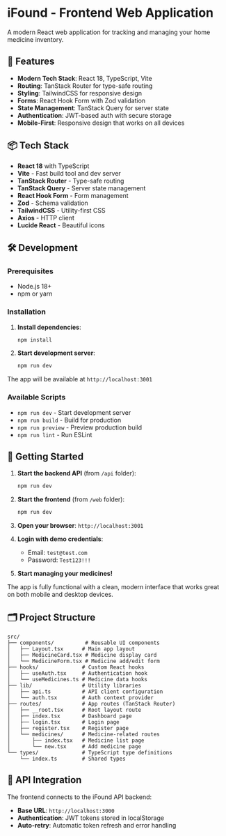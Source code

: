# iFound - Frontend Web Application

A modern React web application for tracking and managing your home medicine inventory.

## 🚀 Features

- **Modern Tech Stack**: React 18, TypeScript, Vite
- **Routing**: TanStack Router for type-safe routing
- **Styling**: TailwindCSS for responsive design
- **Forms**: React Hook Form with Zod validation
- **State Management**: TanStack Query for server state
- **Authentication**: JWT-based auth with secure storage
- **Mobile-First**: Responsive design that works on all devices

## 📦 Tech Stack

- **React 18** with TypeScript
- **Vite** - Fast build tool and dev server
- **TanStack Router** - Type-safe routing
- **TanStack Query** - Server state management
- **React Hook Form** - Form management
- **Zod** - Schema validation
- **TailwindCSS** - Utility-first CSS
- **Axios** - HTTP client
- **Lucide React** - Beautiful icons

## 🛠️ Development

### Prerequisites

- Node.js 18+
- npm or yarn

### Installation

1. **Install dependencies**:

   ```bash
   npm install
   ```

2. **Start development server**:
   ```bash
   npm run dev
   ```

The app will be available at `http://localhost:3001`

### Available Scripts

- `npm run dev` - Start development server
- `npm run build` - Build for production
- `npm run preview` - Preview production build
- `npm run lint` - Run ESLint

## 🎯 Getting Started

1. **Start the backend API** (from `/api` folder):

   ```bash
   npm run dev
   ```

2. **Start the frontend** (from `/web` folder):

   ```bash
   npm run dev
   ```

3. **Open your browser**: `http://localhost:3001`

4. **Login with demo credentials**:
   - Email: `test@test.com`
   - Password: `Test123!!!`

5. **Start managing your medicines!**

The app is fully functional with a clean, modern interface that works great on both mobile and desktop devices.

## 🗂️ Project Structure

```
src/
├── components/          # Reusable UI components
│   ├── Layout.tsx      # Main app layout
│   ├── MedicineCard.tsx # Medicine display card
│   └── MedicineForm.tsx # Medicine add/edit form
├── hooks/              # Custom React hooks
│   ├── useAuth.tsx     # Authentication hook
│   └── useMedicines.ts # Medicine data hooks
├── lib/                # Utility libraries
│   ├── api.ts          # API client configuration
│   └── auth.tsx        # Auth context provider
├── routes/             # App routes (TanStack Router)
│   ├── __root.tsx      # Root layout route
│   ├── index.tsx       # Dashboard page
│   ├── login.tsx       # Login page
│   ├── register.tsx    # Register page
│   └── medicines/      # Medicine-related routes
│       ├── index.tsx   # Medicine list page
│       └── new.tsx     # Add medicine page
└── types/              # TypeScript type definitions
    └── index.ts        # Shared types
```

## 🔌 API Integration

The frontend connects to the iFound API backend:

- **Base URL**: `http://localhost:3000`
- **Authentication**: JWT tokens stored in localStorage
- **Auto-retry**: Automatic token refresh and error handling

